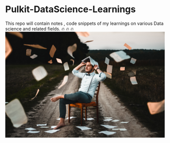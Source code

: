 # Pulkit-DataScience-Learnings
This repo will contain notes , code snippets of my learnings on various Data science and related fields.
🔥&nbsp;🔥&nbsp;🔥&nbsp;
![alt text](https://github.com/pulkitmehtawork/Pulkit-DataScience-Learnings/blob/main/learning.jpg)

